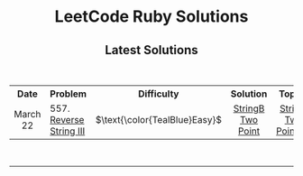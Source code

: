 <h1 align="center"><b>LeetCode Ruby Solutions</b></h1>
<h2 align='center' id="latest-solutions"><b>Latest Solutions</b></h2>
</br>
<table>
  <tr>
    <th>Date</th>
    <th>Problem</th>
    <th>Difficulty</th>
    <th>Solution</th>
    <th>Topics</th>
  </tr>
  <tr>
  <td align="center">March 22</td>
  <td>557. <a href="https://leetcode.com/problems/reverse-words-in-a-string-iii/">Reverse String III</a></td>
  <td align="center">$\text{\color{TealBlue}Easy}$</td>
  <td align="center">
    <a href="https://github.com/cheehwatang/leetcode-java/blob/main/solutions/541.%20Reverse%20String%20II/ReverseStringII_StringBuilder.java">StringB
    <a href="https://github.com/cheehwatang/leetcode-java/blob/main/solutions/541.%20Reverse%20String%20II/ReverseStringII_TwoPointers.java">Two Point
  </td>
  <td align="center">
    <a href="#string">String</a>, 
    <a href="#two-pointers">Two Pointers</a>
  </td>
</tr>

</table>
</br>
<hr>
